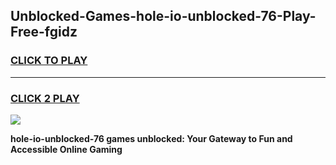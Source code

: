 
## Unblocked-Games-hole-io-unblocked-76-Play-Free-fgidz
<h3>
<a href="https://premium76.site?title=hole-io-unblocked-76&ref=23A">CLICK TO PLAY</a></h3>
<hr>

<h3>
<a href="https://premium76.site?title=hole-io-unblocked-76&ref=23A">CLICK 2 PLAY</a>
  
</h3>

<a href="https://premium76.site?title=hole-io-unblocked-76&ref=23A"><img src="https://clearcache.store/games.png"></a>


**hole-io-unblocked-76 games unblocked: Your Gateway to Fun and Accessible Online Gaming**
